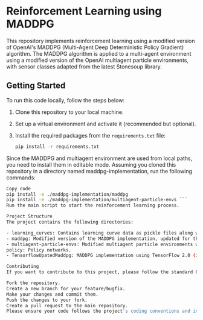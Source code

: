 # Reinforcement Learning using MADDPG

This repository implements reinforcement learning using a modified version of OpenAI's MADDPG (Multi-Agent Deep Deterministic Policy Gradient) algorithm. The MADDPG algorithm is applied to a multi-agent environment using a modified version of the OpenAI multiagent particle environments, with sensor classes adapted from the latest Stonesoup library.

## Getting Started

To run this code locally, follow the steps below:

1. Clone this repository to your local machine.
2. Set up a virtual environment and activate it (recommended but optional).
3. Install the required packages from the `requirements.txt` file:

   ```bash
   pip install -r requirements.txt
	```
Since the MADDPG and multiagent environment are used from local paths, you need to install them in editable mode. Assuming you cloned this repository in a directory named maddpg-implementation, run the following commands:

 ```bash
Copy code
pip install -e ./maddpg-implementation/maddpg
pip install -e ./maddpg-implementation/multiagent-particle-envs ```
Run the main script to start the reinforcement learning process.

Project Structure
The project contains the following directories:

- learning_curves: Contains learning curve data as pickle files along with a python script for parsing.
- maddpg: Modified version of the MADDPG implementation, updated for the latest TensorFlow.
- multiagent-particle-envs: Modified multiagent particle environments with sensor classes adapted from the latest Stonesoup library.
policy: Policy networks.
- TensorflowUpatedMaddpg: MADDPG implementation using TensorFlow 2.0 (if needed separately).

Contributing
If you want to contribute to this project, please follow the standard GitHub workflow:

Fork the repository.
Create a new branch for your feature/bugfix.
Make your changes and commit them.
Push the changes to your fork.
Create a pull request to the main repository.
Please ensure your code follows the project's coding conventions and includes appropriate unit tests.